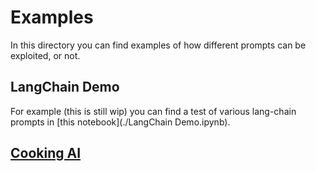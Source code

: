 # Examples

In this directory you can find examples of how different prompts can be exploited, or not.

## LangChain Demo
For example (this is still wip) you can find a test of various lang-chain prompts in [this notebook](./LangChain Demo.ipynb).

## [Cooking AI](./cooking-ai.md)
